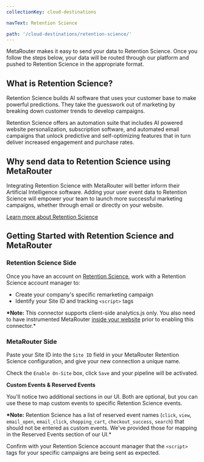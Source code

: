 ```yaml
---
collectionKey: cloud-destinations

navText: Retention Science

path: '/cloud-destinations/retention-science/'
---
```


MetaRouter makes it easy to send your data to Retention Science. Once you follow the steps below, your data will be routed through our platform and pushed to Retention Science in the appropriate format.

## What is Retention Science?

Retention Science builds AI software that uses your customer base to make powerful predictions. They take the guesswork out of marketing by breaking down customer trends to develop campaigns.

Retention Science offers an automation suite that includes AI powered website personalization, subscription software, and automated email campaigns that unlock predictive and self-optimizing features that in turn deliver increased engagement and purchase rates.

## Why send data to Retention Science using MetaRouter

Integrating Retention Science with MetaRouter will better inform their Artificial Intelligence software. Adding your user event data to Retention Science will empower your team to launch more successful marketing campaigns, whether through email or directly on your website.

[Learn more about Retention Science](https://www.retentionscience.com/)

## Getting Started with Retention Science and MetaRouter

### Retention Science Side

Once you have an account on [Retention Science](https://www.retentionscience.com/), work with a Retention Science account manager to:

- Create your company's specific remarketing campaign
- Identify your Site ID and tracking `<script>` tags

**\*Note:** This connector supports client-side analytics.js only. You also need to have instrumented MetaRouter [inside your website](../sources/analyticsjs.md) prior to enabling this connector.\*

### MetaRouter Side

Paste your Site ID into the `Site ID` field in your MetaRouter Retention Science configuration, and give your new connection a unique name.

Check the `Enable On-Site` box, click `Save` and your pipeline will be activated.

**Custom Events & Reserved Events**

You'll notice two additional sections in our UI. Both are optional, but you can use these to map custom events to specific Retention Science events.

**\*Note:** Retention Science has a list of reserved event names (`click`, `view`, `email_open`, `email_click`, `shopping_cart`, `checkout_success`, `search`) that should not be entered as custom events. We've provided those for mapping in the Reserved Events section of our UI.\*

Confirm with your Retention Science account manager that the `<script>` tags for your specific campaigns are being sent as expected.
